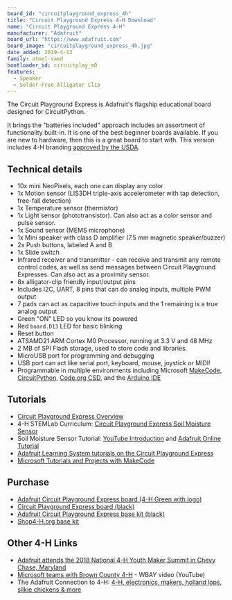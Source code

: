 ```yaml
---
board_id: "circuitplayground_express_4h"
title: "Circuit Playground Express 4-H Download"
name: "Circuit Playground Express 4-H"
manufacturer: "Adafruit"
board_url: "https://www.adafruit.com"
board_image: "circuitplayground_express_4h.jpg"
date_added: 2019-4-13
family: atmel-samd
bootloader_id: circuitplay_m0
features:
  - Speaker
  - Solder-Free Alligator Clip
---
```


The Circuit Playground Express is Adafruit's flagship educational board designed for CircuitPython.

It brings the "batteries included" approach includes an assortment of functionality built-in. It is one of the best beginner boards available. If you are new to hardware, then this is a great board to start with. This version includes 4-H branding [approved by the USDA](https://blog.adafruit.com/2019/03/18/adafruit-circuit-playground-express-4-h-edition-approved-adafruit-4h-4h-4hgrowshere/).

## Technical details

* 10x mini NeoPixels, each one can display any color
* 1x Motion sensor (LIS3DH triple-axis accelerometer with tap detection, free-fall detection)
* 1x Temperature sensor (thermistor)
* 1x Light sensor (phototransistor). Can also act as a color sensor and pulse sensor.
* 1x Sound sensor (MEMS microphone)
* 1x Mini speaker with class D amplifier (7.5 mm magnetic speaker/buzzer)
* 2x Push buttons, labeled A and B
* 1x Slide switch
* Infrared receiver and transmitter - can receive and transmit any remote control codes, as well as send messages between Circuit Playground Expresses. Can also act as a proximity sensor.
* 8x alligator-clip friendly input/output pins
* Includes I2C, UART, 8 pins that can do analog inputs, multiple PWM output
* 7 pads can act as capacitive touch inputs and the 1 remaining is a true analog output
* Green "ON" LED so you know its powered
* Red `board.D13` LED for basic blinking
* Reset button
* ATSAMD21 ARM Cortex M0 Processor, running at 3.3 V and 48 MHz
* 2 MB of SPI Flash storage, used  to store code and libraries.
* MicroUSB port for programming and debugging
* USB port can act like serial port, keyboard, mouse, joystick or MIDI!
* Programmable in multiple environments including Microsoft [MakeCode](https://www.microsoft.com/en-us/makecode), [CircuitPython](https://learn.adafruit.com/welcome-to-circuitpython), [Code.org CSD](https://learn.adafruit.com/adafruit-circuit-playground-express/code-org-csd), and the [Arduino IDE](https://learn.adafruit.com/adafruit-circuit-playground-express/arduino)

## Tutorials

* [Circuit Playground Express Overview](https://learn.adafruit.com/adafruit-circuit-playground-express)
* 4-H STEMLab Curriculum: [Circuit Playground Express Soil Moisture Sensor](https://docs.google.com/document/d/1GVcTo_lZIsQleITaE80sy2t4RPOU4SKW9SzHaNbtnh8/edit#heading=h.gd2jfvbzhwp9)
* Soil Moisture Sensor Tutorial: [YouTube Introduction](https://youtu.be/fsg1iP75kck) and [Adafruit Online Tutorial](https://learn.adafruit.com/soil-moisture-sensor-with-circuit-playground-express)
* [Adafruit Learning System tutorials on the Circuit Playground Express](https://learn.adafruit.com/category/circuit-playground)
* [Microsoft Tutorials and Projects with MakeCode](https://makecode.adafruit.com/)

## Purchase

* [Adafruit Circuit Playground Express board (4-H Green with logo)](https://www.adafruit.com/product/4180)
* [Circuit Playground Express board (black)](https://www.adafruit.com/product/3333)
* [Adafruit Circuit Playground Express base kit (black)](https://www.adafruit.com/product/3517)
* [Shop4-H.org base kit](https://shop4-h.org/products/circuit-playground-express-base-kit)

## Other 4-H Links

* [Adafruit attends the 2018 National 4-H Youth Maker Summit in Chevy Chase, Maryland](https://blog.adafruit.com/2018/11/07/national-4-h-youth-maker-summit-uses-adafruit-circuit-playground-express-4h-4hsummits-4hmaker-adafruit-circuitplaygroundexpress-msmakecode/)
* [Microsoft teams with Brown County 4-H](https://youtu.be/bdXGku9DO3Q) - WBAY video (YouTube)
* The Adafruit Connection to 4-H: [4-H, electronics, makers, holland lops, silkie chickens & more](https://blog.adafruit.com/2017/11/04/4-h-electronics-makers-holland-lops-silkie-chickens-more-4h-nationofmakers/)
